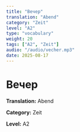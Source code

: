```yaml
---
title: "Вечер"
translation: "Abend"
category: "Zeit"
level: "A2"
type: "vocabulary"
weight: 20
tags: ["A2", "Zeit"]
audio: "/audio/vecher.mp3"
date: 2025-08-17
---
```


# Вечер

**Translation:** Abend

**Category:** Zeit

**Level:** A2

